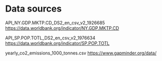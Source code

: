 # Data sources

API_NY.GDP.MKTP.CD_DS2_en_csv_v2_1926685 
https://data.worldbank.org/indicator/NY.GDP.MKTP.CD

API_SP.POP.TOTL_DS2_en_csv_v2_1976634 
https://data.worldbank.org/indicator/SP.POP.TOTL

yearly_co2_emissions_1000_tonnes.csv 
https://www.gapminder.org/data/

